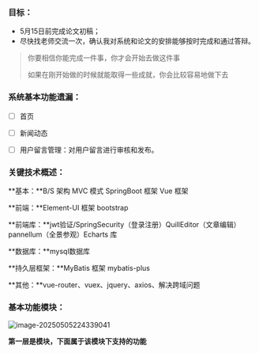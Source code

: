### 目标：

+ 5月15日前完成论文初稿；
+ 尽快找老师交流一次，确认我对系统和论文的安排能够按时完成和通过答辩。

> 你要相信你能完成一件事，你才会开始去做这件事
>
> 如果在刚开始做的时候就能取得一些成就，你会比较容易地做下去



### 系统基本功能遗漏：

- [ ] 首页
- [ ] 新闻动态

- [ ] 用户留言管理：对用户留言进行审核和发布。



### 关键技术概述：

**基本：**B/S 架构	  MVC 模式 	 SpringBoot 框架 	 Vue 框架	  

**前端：**Element-UI 框架	   bootstrap

**前端库：**jwt验证/SpringSecurity（登录注册）QuillEditor（文章编辑）pannellum（全景参观）Echarts 库	

**数据库：**mysql数据库

**持久层框架：**MyBatis 框架	mybatis-plus

**其他：**vue-router、vuex、jquery、axios、解决跨域问题



### 基本功能模块：

![image-20250505224339041](C:\Users\华为\AppData\Roaming\Typora\typora-user-images\image-20250505224339041.png)

**第一层是模块，下面属于该模块下支持的功能**